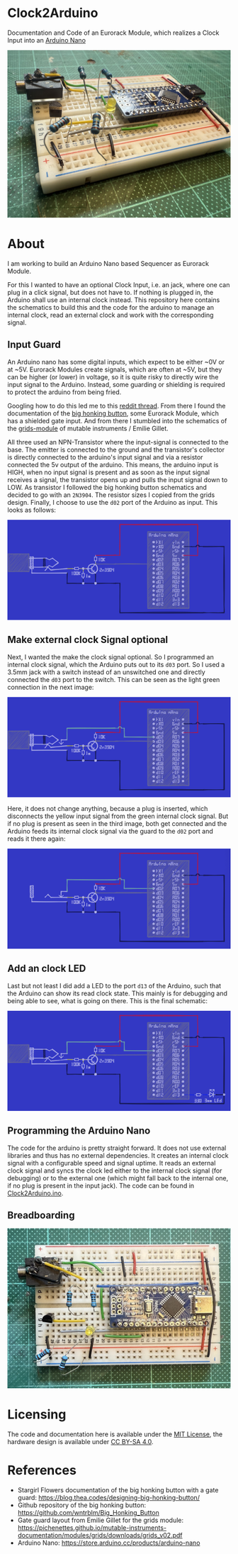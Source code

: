 # Clock2Arduino
Documentation and Code of an Eurorack Module, which realizes a Clock Input into an [Arduino Nano](https://store.arduino.cc/products/arduino-nano)

![the current working state of the breadboard implementation](./images/Perspective.jpg)


# About
I am working to build an Arduino Nano based Sequencer as Eurorack Module. 

For this I wanted to have an optional Clock Input, i.e. an jack, where one can plug  in a click signal, but does not have to. If nothing is plugged in, the Arduino shall use an internal clock instead. 
This repository here contains the schematics to build this and the code for the arduino to manage an internal clock, read an external clock and work with the corresponding signal. 

## Input Guard
An Arduino nano has some digital inputs, which expect to be either ~0V or at ~5V. Eurorack Modules create signals, which are often at ~5V, but they can be higher (or lower) in voltage, so 
it is quite risky to directly wire the input signal to the Arduino. Instead, some guarding or shielding is required to protect the arduino from being fried. 

Googling how to do this led me to this [reddit thread](https://www.reddit.com/r/synthdiy/comments/hpzyuz/what_do_i_need_to_make_an_arduino_input_pin/). From there I found the documentation of the [big honking button](https://blog.thea.codes/designing-big-honking-button/), some Eurorack Module, which has a shielded gate input. And from there I stumbled into the schematics of the [grids-module](https://pichenettes.github.io/mutable-instruments-documentation/modules/grids/downloads/grids_v02.pdf) of mutable instruments / Emilie Gillet. 

All three used an NPN-Transistor where the input-signal is connected to the base. The emitter is connected to the ground and the transistor's collector is directly connected to the arduino's input signal and via a resistor connected the 5v output of the arduino. This means, the arduino input is HIGH, when no input signal is present and as soon as the input signal receives a signal, the transistor opens up and pulls the input signal down to LOW. 
As transistor I followed the big honking button schematics and decided to go with an `2N3904`. The resistor sizes I copied from the grids design. Finally, I choose to use the `d02` port of the Arduino as input. 
This looks as follows: 

![basic schematic of the input guard](./images/BasicGuard.png)

## Make external clock Signal optional
Next, I wanted the make the clock signal optional. So I programmed an internal clock signal, which the Arduino puts out to its `d03` port. So I used a 3.5mm jack with a switch instead of an unswitched one and directly connected the `d03` port to the switch. This can be seen as the light green connection in the next image:

![basic schematic of the input guard](./images/GuardWithInternalClockSignal.png)

Here, it does not change anything, because a plug is inserted, which disconnects the yellow input signal from the green internal clock signal. But if no plug is present as seen in the third image, both get connected and the Arduino feeds its internal clock signal via the guard to the `d02` port and reads it there again:

![basic schematic of the input guard](./images/GuardWithInternalClockSignalUnplugged.png)

## Add an clock LED
Last but not least I did add a LED to the port `d13` of the Arduino, such that the Arduino can show its read clock state. This mainly is for debugging and being able to see, what is going on there. This is the final schematic:

![basic schematic of the input guard](./images/GuardWithClockLed.png)


## Programming the Arduino Nano

The code for the arduino is pretty straight forward. It does not use external libraries and thus has no external dependencies. 
It creates an internal clock signal with a configurable speed and signal uptime. 
It reads an external clock signal and syncs the clock led either to the internal clock signal (for debugging) or to the external one (which might fall back to the internal one, if no plug is present in the input jack).
The code can be found in [Clock2Arduino.ino](./Clock2Arduino.ino).

## Breadboarding

![top view of the breakboard](./images/BreadBoard.jpg)


# Licensing
The code and documentation here is available under the [MIT License](./LICENSE-Software), the hardware design is available under [CC BY-SA 4.0](./LICENSE-Hardware).


# References
* Stargirl Flowers documentation of the big honking button with a gate guard: https://blog.thea.codes/designing-big-honking-button/
* Github repository of the big honking button: https://github.com/wntrblm/Big_Honking_Button
* Gate guard layout from Emilie Gillet for the grids module: https://pichenettes.github.io/mutable-instruments-documentation/modules/grids/downloads/grids_v02.pdf
* Arduino Nano: https://store.arduino.cc/products/arduino-nano
